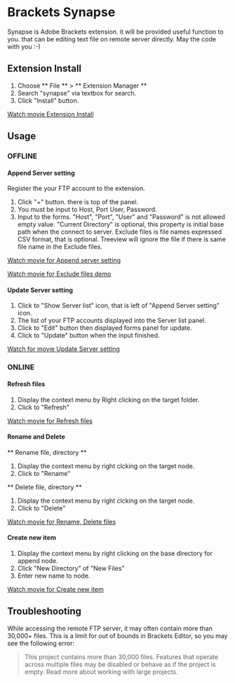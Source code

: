 # Brackets Synapse
Synapse is Adobe Brackets extension. it will be provided useful function to you. that can be editing text file on remote server directly. May the code with you :-)

## Extension Install ##

1. Choose ** File ** > ** Extension Manager **
2. Search "synapse" via textbox for search.
3. Click "Install" button.

[Watch movie Extension Install](https://www.youtube.com/watch?v=T3YtrGC52Qo)

## Usage ##

### OFFLINE ###

#### Append Server setting ####

Register the your FTP account to the extension.

1. Click "+" button. there is top of the panel.
2. You must be input to Host, Port User, Password.
3. Input to the forms. "Host", "Port", "User" and "Password" is not allowed empty value.
"Current Directory" is optional, this property is initial base path when the connect to server.
Exclude files is file names expressed CSV format, that is optional. 
Treeview will ignore the file if there is same file name in the Exclude files.

[Watch movie for Append server setting](https://www.youtube.com/watch?v=gvui8i0a9uI)

[Watch movie for Exclude files demo](https://www.youtube.com/watch?v=DCNotAcjE7A)

#### Update Server setting ####

1. Click to "Show Server list" icon, that is left of "Append Server setting" icon.
2. The list of your FTP accounts displayed into the Server list panel.
3. Click to "Edit" button then displayed forms panel for update.
4. Click to "Update" button when the input finished.

[Watch for movie Update Server setting](https://www.youtube.com/watch?v=EqJhxjOpp78)


### ONLINE ###

#### Refresh files ####

1. Display the context menu by Right clicking on the target folder.
2. Click to "Refresh"

[Watch movie for Refresh files](https://www.youtube.com/watch?v=qCBMTnw7HL4)

#### Rename and Delete ####

** Rename file, directory **
1. Display the context menu by right clcking on the target node.
2. Click to "Rename"

** Delete file, directory **
1. Display the context menu by right clcking on the target node.
2. Click to "Delete"

[Watch movie for Rename, Delete files](https://www.youtube.com/watch?v=2kSuH4R2MtA)

#### Create new item ####

1. Display the context menu by right clicking on the base directory for append node.
2. Click "New Directory" of "New Files"
3. Enter new name to node.

[Watch movie for Create new item](https://www.youtube.com/watch?v=3ZKN_5w3cs4)


## Troubleshooting ##

While accessing the remote FTP server, it may often contain more than 30,000+ files. This is a limit for out of bounds in Brackets Editor, so you may see the following error:

<blockquote>This project contains more than 30,000 files. Features that operate across multiple files may be disabled or behave as if the project is empty. Read more about working with large projects.</blockquote>
